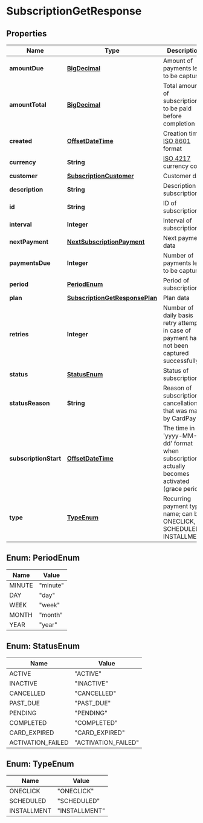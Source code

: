 
# SubscriptionGetResponse

## Properties
Name | Type | Description | Notes
------------ | ------------- | ------------- | -------------
**amountDue** | [**BigDecimal**](BigDecimal.md) | Amount of payments left to be captured |  [optional]
**amountTotal** | [**BigDecimal**](BigDecimal.md) | Total amount of subscription to be paid before completion |  [optional]
**created** | [**OffsetDateTime**](OffsetDateTime.md) | Creation time [ISO 8601](https://en.wikipedia.org/wiki/ISO_8601) format |  [optional]
**currency** | **String** | [ISO 4217](https://en.wikipedia.org/wiki/ISO_4217) currency code |  [optional]
**customer** | [**SubscriptionCustomer**](SubscriptionCustomer.md) | Customer data |  [optional]
**description** | **String** | Description of subscription |  [optional]
**id** | **String** | ID of subscription |  [optional]
**interval** | **Integer** | Interval of subscription |  [optional]
**nextPayment** | [**NextSubscriptionPayment**](NextSubscriptionPayment.md) | Next payment data |  [optional]
**paymentsDue** | **Integer** | Number of payments left to be captured |  [optional]
**period** | [**PeriodEnum**](#PeriodEnum) | Period of subscription |  [optional]
**plan** | [**SubscriptionGetResponsePlan**](SubscriptionGetResponsePlan.md) | Plan data |  [optional]
**retries** | **Integer** | Number of daily basis retry attempts in case of payment has not been captured successfully. |  [optional]
**status** | [**StatusEnum**](#StatusEnum) | Status of subscription |  [optional]
**statusReason** | **String** | Reason of subscription cancellation that was made by CardPay |  [optional]
**subscriptionStart** | [**OffsetDateTime**](OffsetDateTime.md) | The time in &#39;yyyy-MM-dd&#39; format when subscription actually becomes activated (grace period) |  [optional]
**type** | [**TypeEnum**](#TypeEnum) | Recurring payment type name; can be ONECLICK, SCHEDULED, INSTALLMENT |  [optional]


<a name="PeriodEnum"></a>
## Enum: PeriodEnum
Name | Value
---- | -----
MINUTE | &quot;minute&quot;
DAY | &quot;day&quot;
WEEK | &quot;week&quot;
MONTH | &quot;month&quot;
YEAR | &quot;year&quot;


<a name="StatusEnum"></a>
## Enum: StatusEnum
Name | Value
---- | -----
ACTIVE | &quot;ACTIVE&quot;
INACTIVE | &quot;INACTIVE&quot;
CANCELLED | &quot;CANCELLED&quot;
PAST_DUE | &quot;PAST_DUE&quot;
PENDING | &quot;PENDING&quot;
COMPLETED | &quot;COMPLETED&quot;
CARD_EXPIRED | &quot;CARD_EXPIRED&quot;
ACTIVATION_FAILED | &quot;ACTIVATION_FAILED&quot;


<a name="TypeEnum"></a>
## Enum: TypeEnum
Name | Value
---- | -----
ONECLICK | &quot;ONECLICK&quot;
SCHEDULED | &quot;SCHEDULED&quot;
INSTALLMENT | &quot;INSTALLMENT&quot;



